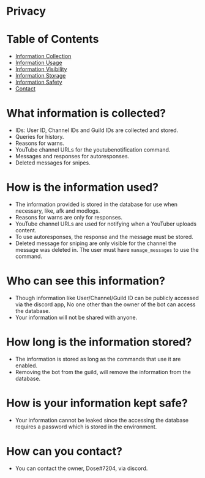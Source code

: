 # Privacy

# Table of Contents
+ [Information Collection](https://github.com/SandeepKanekal/b0ssBot/blob/main/PRIVACY.md#what-information-is-collected)
+ [Information Usage](https://github.com/SandeepKanekal/b0ssBot/blob/main/PRIVACY.md#how-is-the-information-used)
+ [Information Visibility](https://github.com/SandeepKanekal/b0ssBot/blob/main/PRIVACY.md#who-can-see-this-information)
+ [Information Storage](https://github.com/SandeepKanekal/b0ssBot/blob/main/PRIVACY.md#how-long-is-the-information-stored)
+ [Information Safety](https://github.com/SandeepKanekal/b0ssBot/blob/main/PRIVACY.md#how-is-your-information-kept-safe)
+ [Contact](https://github.com/SandeepKanekal/b0ssBot/blob/main/PRIVACY.md#how-can-you-contact)

# What information is collected?
+ IDs: User ID, Channel IDs and Guild IDs are collected and stored.
+ Queries for history.
+ Reasons for warns.
+ YouTube channel URLs for the youtubenotification command.
+ Messages and responses for autoresponses.
+ Deleted messages for snipes.

# How is the information used?
+ The information provided is stored in the database for use when necessary, like, afk and modlogs.
+ Reasons for warns are only for responses.
+ YouTube channel URLs are used for notifying when a YouTuber uploads content.
+ To use autoresponses, the response and the message must be stored.
+ Deleted message for sniping are only visible for the channel the message was deleted in. The user must have `manage_messages` to use the command.

# Who can see this information?
+ Though information like User/Channel/Guild ID can be publicly accessed via the discord app, No one other than the owner of the bot can access the database.
+ Your information will not be shared with anyone.

# How long is the information stored?
+ The information is stored as long as the commands that use it are enabled.
+ Removing the bot from the guild, will remove the information from the database.

# How is your information kept safe?
+ Your information cannot be leaked since the accessing the database requires a password which is stored in the environment.

# How can you contact?
+ You can contact the owner, Dose#7204, via discord.
